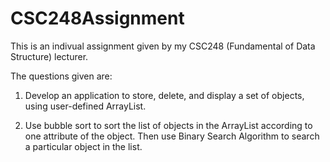 # CSC248Assignment

This is an indivual assignment given by my CSC248 (Fundamental of Data Structure) lecturer.

The questions given are:

1)	Develop an application to store, delete, and display a set of objects, using user-defined ArrayList.

2)	Use bubble sort to sort the list of objects in the ArrayList according to one attribute of the object. 
    Then use Binary Search Algorithm to search a particular object in the list.

